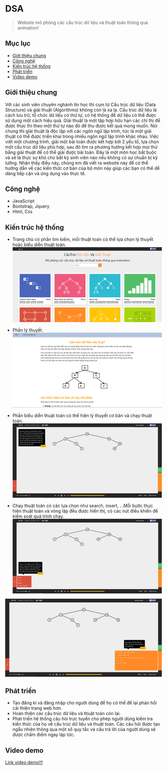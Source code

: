 # DSA
> Website mô phỏng các cấu trúc dữ liệu và thuật toán thông qua animation!

## Mục lục
* [Giới thiệu chung](#giới-thiệu-chung)
* [Công nghệ](#công-nghệ)
* [Kiến trúc hệ thống](#kiến-trúc-hệ-thống)
* [Phát triển](#phát-triển)
* [Video demo](#video-demo)

## Giới thiệu chung
Với các sinh viên chuyên nghành tin học thì cụm từ Cấu trúc dữ liệu (Data Structure) và giải thuật (Algorithms) không còn là xa lạ. Cấu trúc dữ liệu là cách lưu trữ, tổ chức dữ liệu có thứ tự, có hệ thống để dữ liệu có thể được sử dụng một cách hiệu quả. Giải thuật là một tập hợp hữu hạn các chỉ thị để được thực thi theo một thứ tự nào đó để thu được kết quả mong muốn. Nói chung thì giải thuật là độc lập với các ngôn ngữ lập trình, tức là một giải thuật có thể được triển khai trong nhiều ngôn ngữ lập trình khác nhau. Việc viết một chương trình, giải một bài toán được kết hợp bởi 2 yếu tố, lựa chọn một cấu trúc dữ liệu phù hợp, sau đó tìm ra phương hướng kết hợp mọi thứ bằng giải thuật để có thể giải được bài toán. Đây là một môn học bắt buộc và sẽ là thực sự khó cho bất kỳ sinh viên nào nếu không có sự chuẩn bị kỹ lưỡng. Nhận thấy điều này, chúng em đã viết ra website này để có thể hướng dẫn về các kiến thức cơ bản của bộ môn này giúp các bạn có thể dễ dàng tiếp cận và ứng dụng vào thực tế.

## Công nghệ
* JavaScript
* Bootstrap, Jquery
* Html, Css

## Kiến trúc hệ thống
* Trang chủ có phần tìm kiếm, mỗi thuật toán có thể lựa chọn lý thuyết hoặc biểu diễn thuật toán.
![trang chủ](https://github.com/thaotbc152900/SE04_Nhom28.1/blob/master/imgScreen/1.PNG)

* Phần lý thuyết.
![lý thuyết](https://github.com/thaotbc152900/SE04_Nhom28.1/blob/master/imgScreen/10.PNG)

* Phần biểu diễn thuật toán có thể hiện lý thuyết cơ bản và chạy thuật toán.
![hiển thị](https://github.com/thaotbc152900/SE04_Nhom28.1/blob/master/imgScreen/2.PNG)

* Chạy thuật toán có các lựa chọn như search, insert, ...Mỗi bước thực hiện thuật toán và vòng lặp đều được hiển thị, có các nút điều khiển để kiểm soát quá trình chạy.
![hiển thị](https://github.com/thaotbc152900/SE04_Nhom28.1/blob/master/imgScreen/4.PNG)

![hiển thị](https://github.com/thaotbc152900/SE04_Nhom28.1/blob/master/imgScreen/6.PNG)


## Phát triển
* Tạo đăng kí và đăng nhập cho người dùng để họ có thể để lại phản hồi cải thiện trang web hơn.
* Hoàn thiện các cấu trúc dữ liệu và thuật toán còn lại.
* Phát triển hệ thống câu hỏi trực tuyến cho phép người dùng kiểm tra kiến thức của họ về cấu trúc dữ liệu và thuật toán. Các câu hỏi được tạo ngẫu nhiên thông qua một số quy tắc và câu trả lời của người dùng sẽ được chấm điểm ngay lập tức.

## Video demo
[Link video demo!!!](https://www.youtube.com/watch?v=EpVODSYEwVA&ab_channel=GeordieIntelligence)
